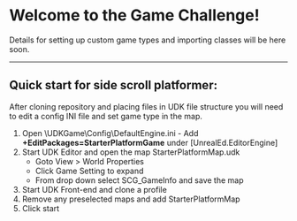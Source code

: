 <h1>Welcome to the Game Challenge!</h1>
<p>Details for setting up custom game types and importing classes will be here soon.</p>
<hr />

<h2>Quick start for side scroll platformer:</h2>

<p>After cloning repository and placing files in UDK file structure you will need to edit a config INI file and set game type in the map.</p>

<ol>
  <li>Open \UDKGame\Config\DefaultEngine.ini - Add <strong>+EditPackages=StarterPlatformGame</strong> under [UnrealEd.EditorEngine]</li>
  <li>Start UDK Editor and open the map StarterPlatformMap.udk
    <ul>
      <li>Goto View > World Properties</li>
      <li>Click Game Setting to expand</li>
      <li>From drop down select SCG_GameInfo and save the map</li>
    </ul>
  </li>
  <li>Start UDK Front-end and clone a profile</li>
  <li>Remove any preselected maps and add StarterPlatformMap</li>
  <li>Click start</li>
</ol>

